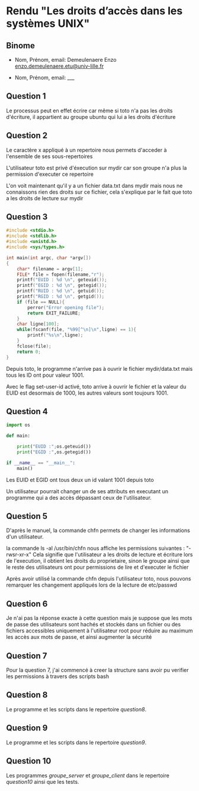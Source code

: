 # Rendu "Les droits d’accès dans les systèmes UNIX"

## Binome

- Nom, Prénom, email: Demeulenaere Enzo enzo.demeulenaere.etu@univ-lille.fr

- Nom, Prénom, email: ___

## Question 1

Le processus peut en effet écrire car même si toto n'a pas les droits d'écriture, il appartient au groupe ubuntu qui lui a les droits d'écriture

## Question 2

Le caractère x appliqué à un repertoire nous permets d'acceder à l'ensemble de ses sous-repertoires

L'utilisateur toto est privé d'éxecution sur mydir car son groupe n'a plus la permission d'executer ce repertoire

L'on voit maintenant qu'il y a un fichier data.txt dans mydir mais nous ne connaissons rien des droits sur ce fichier, cela s'explique par le fait que toto a les droits de lecture sur mydir 

## Question 3

```c
#include <stdio.h>
#include <stdlib.h>
#include <unistd.h>
#include <sys/types.h>

int main(int argc, char *argv[])
{
    char* filename = argv[1];
    FILE* file = fopen(filename,"r");
    printf("EUID : %d \n", geteuid());
    printf("EGID : %d \n", getegid());
    printf("RUID : %d \n", getuid());
    printf("RGID : %d \n", getgid());
    if (file == NULL){
        perror("Error opening file");
        return EXIT_FAILURE;
    }
    char ligne[100];
    while(fscanf(file, "%99[^\n]\n",ligne) == 1){
        printf("%s\n",ligne);
    }
    fclose(file);
    return 0;
}
```

Depuis toto, le programme n'arrive pas à ouvrir le fichier mydir/data.txt mais tous les ID ont pour valeur 1001.

Avec le flag set-user-id activé, toto arrive à ouvrir le fichier et la valeur du EUID est desormais de 1000, les autres valeurs sont toujours 1001.

## Question 4

```py
import os

def main: 

    print("EUID :";os.geteuid())
    print("EGID :",os.getegid())

if __name__ == "__main__":
    main()
```

Les EUID et EGID ont tous deux un id valant 1001 depuis toto

Un utilisateur pourrait changer un de ses attributs en executant un programme qui a des accès dépassant ceux de l'utilisateur.

## Question 5

D'après le manuel, la commande chfn permets de changer les informations d'un utilisateur.

la commande ls -al /usr/bin/chfn nous affiche les permissions suivantes : "-rwsr-xr-x" 
Cela signifie que l'utilisateur a les droits de lecture et écriture lors de l'execution, il obtient les droits du proprietaire, sinon le groupe ainsi que le reste des utilisateurs ont pour permissions de lire et d'executer le fichier

Après avoir utilisé la commande chfn depuis l'utilisateur toto, nous pouvons remarquer les changement appliqués lors de la lecture de etc/passwd

## Question 6

Je n'ai pas la réponse exacte à cette question mais je suppose que les mots de passe des utilisateurs sont hachés et stockés dans un fichier ou des fichiers accessibles uniquement à l'utilisateur root pour réduire au maximum les accès aux mots de passe, et ainsi augmenter la sécurité

## Question 7

Pour la question 7, j'ai commencé à creer la structure sans avoir pu verifier les permissions à travers des scripts bash

## Question 8

Le programme et les scripts dans le repertoire *question8*.

## Question 9

Le programme et les scripts dans le repertoire *question9*.

## Question 10

Les programmes *groupe_server* et *groupe_client* dans le repertoire
*question10* ainsi que les tests. 








